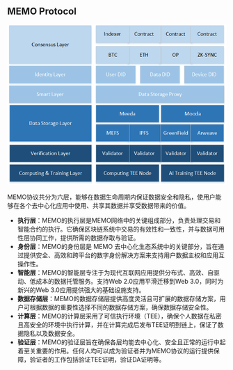 ## MEMO Protocol

![architecture](../../../images/architect.png)

MEMO协议共分为六层，能够在数据生命周期内保证数据安全和隐私，使用户能够在各个去中心化应用中使用、共享其数据并享受数据带来的价值。

- **执行层**：MEMO的执行层是MEMO网络中的关键组成部分，负责处理交易和智能合约的执行。它确保区块链系统中交易的有效性和一致性，并与数据可用性层协同工作，提供所需的数据存取与验证。
- **身份层**：MEMO的身份层是 MEMO 去中心化生态系统中的关键部分，旨在通过提供安全、高效和跨平台的数字身份解决方案来支持用户数据主权和应用互操作性。
- **智能层**：MEMO的智能层专注于为现代互联网应用提供分布式、高效、自驱动、低成本的数据托管服务。支持Web 2.0应用平滑迁移到Web 3.0，同时为新兴的Web 3.0应用提供强大的基础设施支持。
- **数据存储层**：MEMO的数据存储层提供高度灵活且可扩展的数据存储方案，用户可根据数据的重要性选择不同的数据存储方案，确保数据存储安全性。
- **计算层**：MEMO的计算层采用了可信执行环境（TEE），确保个人数据在私密且高安全的环境中执行计算，并在计算完成后发布TEE证明到链上，保证了数据隐私以及数据安全。
- **验证层**：MEMO的验证层旨在确保各层均能去中心化、安全且正常的运行中起着至关重要的作用。任何人均可以成为验证者并为MEMO协议的运行提供保障，验证者的工作包括验证TEE证明，验证DA证明等。